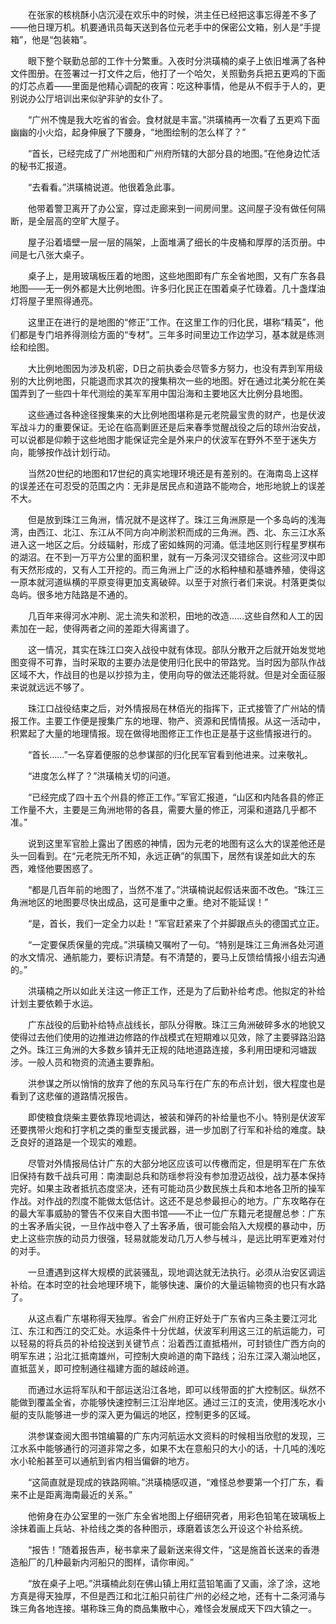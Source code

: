 　　在张家的核桃酥小店沉浸在欢乐中的时候，洪主任已经把这事忘得差不多了——他日理万机。机要通讯员每天送到各位元老手中的保密公文箱，别人是“手提箱”，他是“包装箱”。

　　眼下整个联勤总部的工作十分繁重。入夜时分洪璜楠的桌子上依旧堆满了各种文件图册。在签署过一打文件之后，他打了一个哈欠，关照勤务兵把五更鸡的下面的灯芯点着——里面是他精心调配的夜宵：吃这种事情，他是从不假手于人的，更别说办公厅培训出来似驴非驴的女仆了。

　　“广州不愧是我大吃省的省会。食材就是丰富。”洪璜楠再一次看了五更鸡下面幽幽的小火焰，起身伸展了下腰身，“地图绘制的怎么样了？”

　　“首长，已经完成了广州地图和广州府所辖的大部分县的地图。”在他身边忙活的秘书汇报道。

　　“去看看。”洪璜楠说道。他很着急此事。

　　他带着警卫离开了办公室，穿过走廊来到一间房间里。这间屋子没有做任何隔断，是全层高的空旷大屋子。

　　屋子沿着墙壁一层一层的隔架，上面堆满了细长的牛皮桶和厚厚的活页册。中间是七八张大桌子。

　　桌子上，是用玻璃板压着的地图，这些地图即有广东全省地图，又有广东各县地图——无一例外都是大比例地图。许多归化民正在围着桌子忙碌着。几十盏煤油灯将屋子里照得通亮。

　　这里正在进行的是地图的“修正”工作。在这里工作的归化民，堪称“精英”，他们都是专门培养得测绘方面的“专材”。三年多时间里边工作边学习，基本就是练测绘和绘图。

　　大比例地图因为涉及机密，D日之前执委会尽管多方努力，也没有弄到军用级别的大比例地图，只能退而求其次的搜集稍次一些的地图。好在通过北美分舵在美国弄到了一些四十年代测绘的美军军用中国沿海和主要地区大比例分县地图。

　　这些通过各种途径搜集来的大比例地图堪称是元老院最宝贵的财产，也是伏波军战斗力的重要保证。无论在临高剿匪还是后来春季觉醒战役之后的琼州治安战，可以说都是仰赖于这些地图才能保证完全是外来户的伏波军在野外不至于迷失方向，能够按作战计划行动。

　　当然20世纪的地图和17世纪的真实地理环境还是有差别的。在海南岛上这样的误差还在可忍受的范围之内：无非是居民点和道路不能吻合，地形地貌上的误差不大。

　　但是放到珠江三角洲，情况就不是这样了。珠江三角洲原是一个多岛屿的浅海湾，由西江、北江、东江从不同方向冲刷淤积而成的三角洲。西、北、东三江水系进入这一地区之后。分歧辐射，形成了密如蛛网的河涌。低洼地区则行程星罗棋布的湖沼。在不到一万平方公里的面积里，就有一万条河汊交错综合。这些河汊中即有天然形成的，又有人工开挖的。而三角洲上广泛的水稻种植和基塘养殖，使得这一原本就河道纵横的平原变得更加支离破碎。以至于对旅行者们来说。村落更类似岛屿。很多地方陆路是不通的。

　　几百年来得河水冲刷、泥土流失和淤积，田地的改造……这些自然和人工的因素加在一起，使得两者之间的差距大得离谱了。

　　这一情况，其实在珠江口突入战役中就有体现。部队分散开之后就开始发觉地图变得不可靠，当时采取的主要办法是使用归化民中的带路党。当时因为部队作战区域不大，作战目的也是以抄掠为主，使用向导的做法还能将就。但是对全面征服来说就远远不够了。

　　珠江口战役结束之后，对外情报局在林佰光的指挥下，正式接管了广州站的情报工作。主要工作便是搜集广东的地理、物产、资源和民情情报。从这一活动中，积累起了大量的地理情报。现在做得地图修正工作也正是基于这些情报进行的。

　　“首长……”一名穿着便服的总参谋部的归化民军官看到他进来。过来敬礼。

　　“进度怎么样了？”洪璜楠关切的问道。

　　“已经完成了四十五个州县的修正工作。”军官汇报道，“山区和内陆各县的修正工作量不大，主要是三角洲地带的各县，需要大量的修正，河渠和道路几乎都不准。”

　　说到这里军官脸上露出了困惑的神情，因为元老的地图有这么大的误差他还是头一回看到。在“元老院无所不知，永远正确”的氛围下，居然有误差如此大的东西，难怪他要困惑了。

　　“都是几百年前的地图了，当然不准了。”洪璜楠说起假话来面不改色。“珠江三角洲地区的地图要尽快出成品，这可是重中之重。绝对不能延误！”

　　“是，首长，我们一定全力以赴！”军官赶紧来了个并脚跟点头的德国式立正。

　　“一定要保质保量的完成。”洪璜楠又嘱咐了一句。“特别是珠江三角洲各处河道的水文情况、通航能力，要标识清楚。有不清楚的，要马上反馈给情报小组去沟通的。”

　　洪璜楠之所以如此关注这一修正工作，还是为了后勤补给考虑。他拟定的补给计划主要依赖于水运。

　　广东战役的后勤补给特点战线长，部队分得散。珠江三角洲破碎多水的地貌又使得过去他们使用的边推进边修路的作战模式在短期难以见效，除了主要驿路沿路之外。珠江三角洲的大多数乡镇并无正规的陆地道路连接，多利用田埂和河塘跋涉。一般人员和物资的流通主要靠船。

　　洪参谋之所以悄悄的放弃了他的东风马车行在广东的布点计划，很大程度也是看到了这悲催的道路情况报告。

　　即使粮食烧柴主要依靠现地调达，被装和弹药的补给量也不小。特别是伏波军还要携带火炮和打字机之类的重型支援武器，进一步加剧了行军和补给的难度。缺乏良好的道路是一个现实的难题。

　　尽管对外情报局估计广东的大部分地区应该可以传檄而定，但是明军在广东依旧保持有数千战兵可用：南澳副总兵和防瑶参将没有参加澄迈战役，战力基本保持完好。如果主政者抵抗态度坚决，还有可能动员少数民族土兵和本地各卫所的操军作战。对作战的烈度不能做太低估计。这还不是总参最担心的地方。广东攻略存在的最大军事威胁的警告不仅来自大图书馆——不止一位广东籍元老提醒总参：广东的土客矛盾尖锐，一旦作战中卷入了土客矛盾，很可能会陷入大规模的暴动中，历史上这些宗族的动员力很强，轻易就能发动几万人参与械斗，是远比明军更难对付的对手。

　　一旦遭遇到这样大规模的武装骚乱，现地调达就无法执行。必须从治安区调运补给。在本时空的社会地理环境下，能够快速、廉价的大量运输物资的也只有水路了。

　　从这点看广东堪称得天独厚。省会广州府正好处于广东省内三条主要江河北江、东江和西江的交汇处。水运条件十分优越，伏波军利用这三江的航运能力，可以轻易的将兵员的补给投送到关键节点：沿着西江直抵梧州，可封锁住广西方向的明军东进；沿北江抵南雄州，可控制大庾岭道的南下路线；沿东江深入潮汕地区，直抵蓝关，即可控制通往福建方面的越歧岭道。

　　而通过水运将军队和干部运送沿江各地，即可以线带面的扩大控制区。纵然不能做到覆盖全省，亦能够快速控制三江沿岸地区。通过三江的支流，使用浅吃水小艇的支队能够进一步的深入更为偏远的地区，控制更多的区域。

　　洪参谋查阅大图书馆编纂的广东内河航运水文资料的时候相当欣慰的发现，三江水系中能够通行的河道非常之多，如果不太在意船只的大小的话，十几吨的浅吃水小轮船甚至可以通航到省内相当偏僻的地方。

　　“这简直就是现成的铁路网嘛。”洪璜楠感叹道，“难怪总参要第一个打广东，看来不止是距离海南最近的关系。”

　　他俯身在办公室里的一张广东全省地图上仔细研究者，用彩色铅笔在玻璃板上涂抹着画上兵站、补给线之类的各种图示，琢磨着该怎么开设这个补给系统。

　　“报告！”随着报告声，秘书拿来了最新送来得文件，“这是施首长送来的香港造船厂的几种最新内河船只的图样，请你审阅。”

　　“放在桌子上吧。”洪璜楠此刻在佛山镇上用红蓝铅笔画了又画，涂了涂，这地方真是得天独厚，不但是西江和北江船只前往广州的必经之地，还有十二条河涌与珠三角各地连接。堪称珠三角的商品集散中心，难怪会发展成天下四大镇之一。
